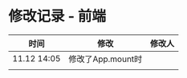 # 修改记录 - 前端



| 时间        | 修改              | 修改人 |
| ----------- | ----------------- | ------ |
| 11.12 14:05 | 修改了App.mount时 |        |
|             |                   |        |

